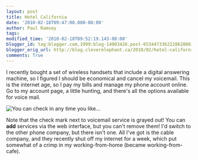 ```yaml
---
layout: post
title: Hotel California
date: '2010-02-18T09:47:00.000-08:00'
author: Paul Ramsey
tags: 
modified_time: '2010-02-18T09:52:19.143-08:00'
blogger_id: tag:blogger.com,1999:blog-14903426.post-6534473362228620861
blogger_orig_url: http://blog.cleverelephant.ca/2010/02/hotel-california.html
comments: True
---
```


I recently bought a set of wireless handsets that include a digital answering machine, so I figured I should be economical and cancel my voicemail. This is the internet age, so I pay my bills and manage my phone account online. Go to my account page, a little hunting, and there's all the options available for voice mail.

<img src="http://farm5.static.flickr.com/4014/4368461046_3b43e12f99_o.png" alt="You can check in any time you like..." />

Note that the check mark next to voicemail service is grayed out! You can **add** services via the web interface, but you can't remove them! I'd switch to the other phone company, but there isn't one. All I've got is the cable company, and they recently shut off my internet for a week, which put somewhat of a crimp in my working-from-home (became working-from-cafe).

